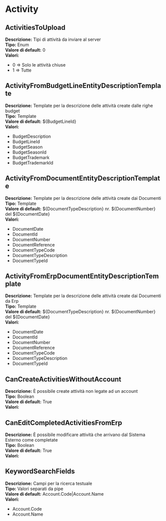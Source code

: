 # Activity
ActivitiesToUpload 
----
**Descrizione:** Tipi di attività da inviare al server <br>
**Tipo:** Enum <br>
**Valore di default:** 0 <br>
**Valori:**
* 0 => Solo le attività chiuse
* 1 => Tutte

ActivityFromBudgetLineEntityDescriptionTemplate 
----
**Descrizione:** Template per la descrizione delle attività create dalle righe budget <br>
**Tipo:** Template <br>
**Valore di default:** ${BudgetLineId} <br>
**Valori:**
* BudgetDescription
* BudgetLineId
* BudgetSeason
* BudgetSeasonId
* BudgetTrademark
* BudgetTrademarkId

ActivityFromDocumentEntityDescriptionTemplate 
----
**Descrizione:** Template per la descrizione delle attività create dai Documenti <br>
**Tipo:** Template <br>
**Valore di default:** ${DocumentTypeDescription} nr. ${DocumentNumber} del ${DocumentDate} <br>
**Valori:**
* DocumentDate
* DocumentId
* DocumentNumber
* DocumentReference
* DocumentTypeCode
* DocumentTypeDescription
* DocumentTypeId

ActivityFromErpDocumentEntityDescriptionTemplate 
----
**Descrizione:** Template per la descrizione delle attività create dai Documenti da Erp <br>
**Tipo:** Template <br>
**Valore di default:** ${DocumentTypeDescription} nr. ${DocumentNumber} del ${DocumentDate} <br>
**Valori:**
* DocumentDate
* DocumentId
* DocumentNumber
* DocumentReference
* DocumentTypeCode
* DocumentTypeDescription
* DocumentTypeId

CanCreateActivitiesWithoutAccount 
----
**Descrizione:** È possibile create attività non legate ad un account <br>
**Tipo:** Boolean <br>
**Valore di default:** True <br>
**Valori:**

CanEditCompletedActivitiesFromErp 
----
**Descrizione:** È possibile modificare attività che arrivano dal Sistema Esterno come completate <br>
**Tipo:** Boolean <br>
**Valore di default:** True <br>
**Valori:**

KeywordSearchFields 
----
**Descrizione:** Campi per la ricerca testuale <br>
**Tipo:** Valori separati da pipe <br>
**Valore di default:** Account.Code&#124;Account.Name <br>
**Valori:**
* Account.Code
* Account.Name

